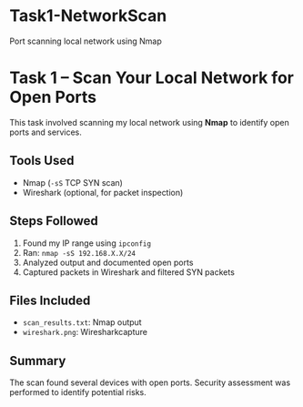 # Task1-NetworkScan
Port scanning local network using Nmap

# Task 1 – Scan Your Local Network for Open Ports

This task involved scanning my local network using **Nmap** to identify open ports and services.

##  Tools Used
- Nmap (`-sS` TCP SYN scan)
- Wireshark (optional, for packet inspection)

##  Steps Followed
1. Found my IP range using `ipconfig`
2. Ran: `nmap -sS 192.168.X.X/24`
3. Analyzed output and documented open ports
4. Captured packets in Wireshark and filtered SYN packets

##  Files Included
- `scan_results.txt`: Nmap output
- `wireshark.png`: Wiresharkcapture

##  Summary
The scan found several devices with open ports. Security assessment was performed to identify potential risks.
